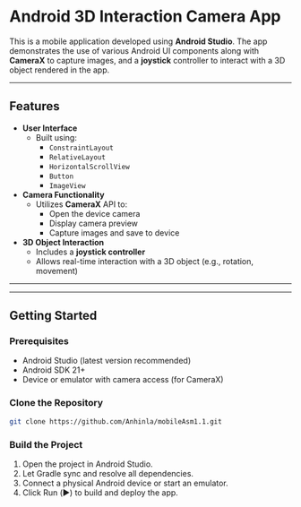 # Android 3D Interaction Camera App

This is a mobile application developed using **Android Studio**. The app demonstrates the use of various Android UI components along with **CameraX** to capture images, and a **joystick** controller to interact with a 3D object rendered in the app.

---

## Features

- **User Interface**
  - Built using:
    - `ConstraintLayout`
    - `RelativeLayout`
    - `HorizontalScrollView`
    - `Button`
    - `ImageView`
- **Camera Functionality**
  - Utilizes **CameraX** API to:
    - Open the device camera
    - Display camera preview
    - Capture images and save to device
- **3D Object Interaction**
  - Includes a **joystick controller**
  - Allows real-time interaction with a 3D object (e.g., rotation, movement)

---

---

## Getting Started

### Prerequisites

- Android Studio (latest version recommended)
- Android SDK 21+
- Device or emulator with camera access (for CameraX)

### Clone the Repository

```bash
git clone https://github.com/Anhinla/mobileAsm1.1.git
```

### Build the Project
1. Open the project in Android Studio.
2. Let Gradle sync and resolve all dependencies.
3. Connect a physical Android device or start an emulator.
4. Click Run (▶️) to build and deploy the app.
